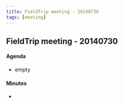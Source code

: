 ```yaml
---
title: FieldTrip meeting - 20140730
tags: [meeting]
---
```


## FieldTrip meeting - 20140730

#### Agenda

 - empty

#### Minutes

 - 

